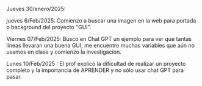 Jueves 30/enero/2025:  

jueves 6/Feb/2025: Comienzo a buscar una imagen en la web para portada o background del proyecto "GUI".

Viernes 07/Feb/2025: Busco en Chat GPT un ejemplo para ver que tantas lineas llevaran una buena GUI, me encuentro muchas variables que aún no usamos en clase y comienzo la investigación.

Lunes 10/Feb/2025 : El prof explicó la dificultad de realizar un proyecto completo y la importancia de APRENDER y no sólo usar chat GPT para pasar.